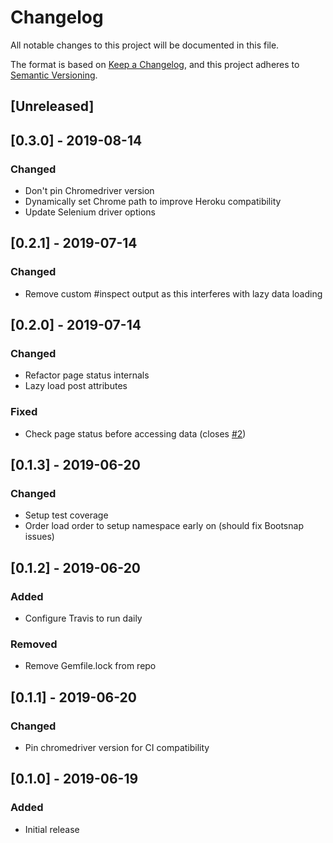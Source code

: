 # Changelog
All notable changes to this project will be documented in this file.

The format is based on [Keep a Changelog](https://keepachangelog.com/en/1.0.0/),
and this project adheres to [Semantic Versioning](https://semver.org/spec/v2.0.0.html).

## [Unreleased]

## [0.3.0] - 2019-08-14
### Changed
- Don't pin Chromedriver version
- Dynamically set Chrome path to improve Heroku compatibility
- Update Selenium driver options

## [0.2.1] - 2019-07-14
### Changed
- Remove custom #inspect output as this interferes with lazy data loading

## [0.2.0] - 2019-07-14
### Changed
- Refactor page status internals
- Lazy load post attributes

### Fixed
- Check page status before accessing data (closes [#2](https://github.com/richardvenneman/instagrammer/issues/2))

## [0.1.3] - 2019-06-20
### Changed
- Setup test coverage
- Order load order to setup namespace early on (should fix Bootsnap issues)

## [0.1.2] - 2019-06-20
### Added
- Configure Travis to run daily

### Removed
- Remove Gemfile.lock from repo

## [0.1.1] - 2019-06-20
### Changed
- Pin chromedriver version for CI compatibility

## [0.1.0] - 2019-06-19
### Added
- Initial release
